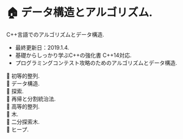 
# :house: データ構造とアルゴリズム.

C++言語でのアルゴリズムとデータ構造.
- 最終更新日：2019.1.4.
- 基礎からしっかり学ぶC++の強化書 C++14対応.
- プログラミングコンテスト攻略のためのアルゴリズムとデータ構造.

:small_blue_diamond: 初等的整列.  
:small_blue_diamond: データ構造.  
:small_blue_diamond: 探索.  
:small_blue_diamond: 再帰と分割統治法.  
:small_blue_diamond: 高等的整列.  
:small_blue_diamond: 木.  
:small_blue_diamond: 二分探索木.  
:small_blue_diamond: ヒープ.  
